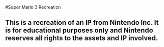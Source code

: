 #Super Mario 3 Recreation
## This is a recreation of an IP from Nintendo Inc. It is for educational purposes only and Nintendo reserves all rights to the assets and IP involved. 
